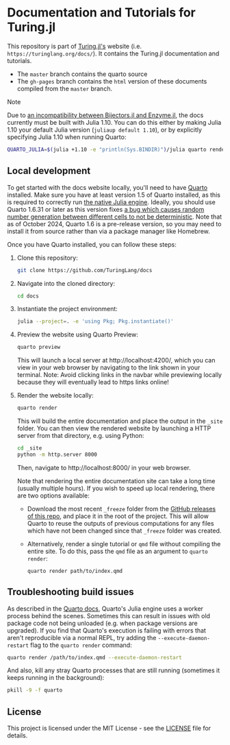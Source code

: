 # Documentation and Tutorials for Turing.jl

This repository is part of [Turing.jl's](https://turinglang.org/) website (i.e. `https://turinglang.org/docs/`). It contains the Turing.jl documentation and tutorials. 
- The `master` branch contains the quarto source 
- The `gh-pages` branch contains the `html` version of these documents compiled from the `master` branch.

> [!NOTE]  
> Due to [an incompatibility between Bijectors.jl and
> Enzyme.jl](https://github.com/TuringLang/Bijectors.jl/pull/341), the docs
> currently must be built with Julia 1.10. You can do this either by making
> Julia 1.10 your default Julia version (`juliaup default 1.10`), or by
> explicitly specifying Julia 1.10 when running Quarto:
>
> ```bash
> QUARTO_JULIA=$(julia +1.10 -e "println(Sys.BINDIR)")/julia quarto render
> ```

## Local development

To get started with the docs website locally, you'll need to have [Quarto](https://quarto.org/docs/download/) installed.
Make sure you have at least version 1.5 of Quarto installed, as this is required to correctly run [the native Julia engine](https://quarto.org/docs/computations/julia.html#using-the-julia-engine).
Ideally, you should use Quarto 1.6.31 or later as this version fixes [a bug which causes random number generation between different cells to not be deterministic](https://github.com/TuringLang/docs/issues/533).
Note that as of October 2024, Quarto 1.6 is a pre-release version, so you may need to install it from source rather than via a package manager like Homebrew.

Once you have Quarto installed, you can follow these steps:

1. Clone this repository:

    ```bash
    git clone https://github.com/TuringLang/docs
    ```

2. Navigate into the cloned directory:

    ```bash
    cd docs
    ```

3. Instantiate the project environment:

    ```bash
    julia --project=. -e 'using Pkg; Pkg.instantiate()'
    ```

4. Preview the website using Quarto Preview:

    ```bash
    quarto preview
    ```

    This will launch a local server at http://localhost:4200/, which you can view in your web browser by navigating to the link shown in your terminal.
    Note: Avoid clicking links in the navbar while previewing locally because they will eventually lead to https links online!

5. Render the website locally:

    ```bash
    quarto render
    ```

    This will build the entire documentation and place the output in the `_site` folder.
    You can then view the rendered website by launching a HTTP server from that directory, e.g. using Python:

    ```bash
    cd _site
    python -m http.server 8000
    ```

    Then, navigate to http://localhost:8000/ in your web browser.

    Note that rendering the entire documentation site can take a long time (usually multiple hours).
    If you wish to speed up local rendering, there are two options available:

    - Download the most recent `_freeze` folder from the [GitHub releases of this repo](https://github.com/turinglang/docs/releases), and place it in the root of the project.
      This will allow Quarto to reuse the outputs of previous computations for any files which have not been changed since that `_freeze` folder was created.

    - Alternatively, render a single tutorial or `qmd` file without compiling the entire site.
      To do this, pass the `qmd` file as an argument to `quarto render`:

      ```
      quarto render path/to/index.qmd
      ```

## Troubleshooting build issues

As described in the [Quarto docs](https://quarto.org/docs/computations/julia.html#using-the-julia-engine), Quarto's Julia engine uses a worker process behind the scenes.
Sometimes this can result in issues with old package code not being unloaded (e.g. when package versions are upgraded).
If you find that Quarto's execution is failing with errors that aren't reproducible via a normal REPL, try adding the `--execute-daemon-restart` flag to the `quarto render` command:

```bash
quarto render /path/to/index.qmd --execute-daemon-restart
```

And also, kill any stray Quarto processes that are still running (sometimes it keeps running in the background):

```bash
pkill -9 -f quarto
```

## License

This project is licensed under the MIT License - see the [LICENSE](LICENSE) file for details.
